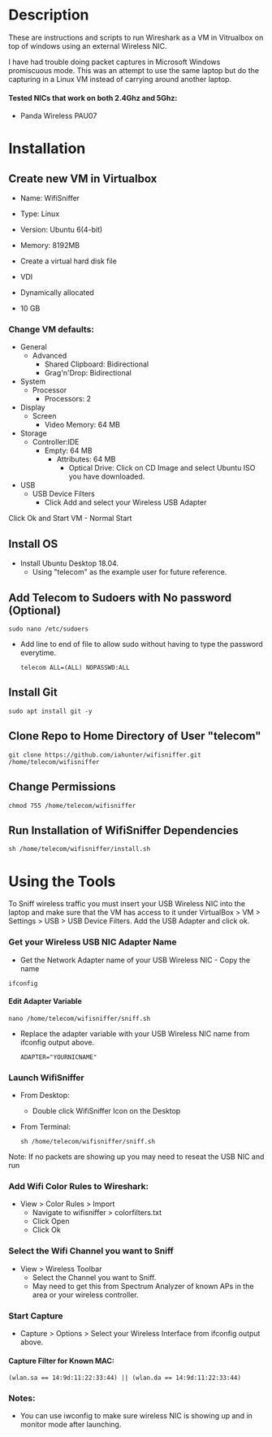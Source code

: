 # Description
These are instructions and scripts to run Wireshark as a VM in Vitrualbox on top of windows using an external Wireless NIC. 

I have had trouble doing packet captures in Microsoft Windows promiscuous mode. This was an attempt to use the same laptop but do the capturing in a Linux VM instead of carrying around another laptop.  

#### Tested NICs that work on both 2.4Ghz and 5Ghz: 
* Panda Wireless PAU07


# Installation

## Create new VM in Virtualbox

* Name: WifiSniffer
* Type: Linux
* Version: Ubuntu 6(4-bit)

* Memory: 8192MB

* Create a virtual hard disk file

* VDI
* Dynamically allocated
* 10 GB

### Change VM defaults: 
* General
	* Advanced
		* Shared Clipboard: Bidirectional
		* Grag'n'Drop: Bidirectional
* System
	* Processor
		* Processors: 2
* Display
	* Screen
		* Video Memory: 64 MB
* Storage
	* Controller:IDE
		* Empty: 64 MB
			* Attributes: 64 MB
				* Optical Drive: Click on CD Image and select Ubuntu ISO you have downloaded. 
* USB
	* USB Device Filters
		* Click Add and select your Wireless USB Adapter
		
Click Ok and Start VM - Normal Start

## Install OS

* Install Ubuntu Desktop 18.04. 
	* Using "telecom" as the example user for future reference. 

## Add Telecom to Sudoers with No password (Optional)
```
sudo nano /etc/sudoers
```
* Add line to end of file to allow sudo without having to type the password everytime. 
	```
	telecom ALL=(ALL) NOPASSWD:ALL
	```

## Install Git
```
sudo apt install git -y
```

## Clone Repo to Home Directory of User "telecom"
```
git clone https://github.com/iahunter/wifisniffer.git /home/telecom/wifisniffer
```

## Change Permissions
```
chmod 755 /home/telecom/wifisniffer
```

## Run Installation of WifiSniffer Dependencies
```
sh /home/telecom/wifisniffer/install.sh
```

# Using the Tools

To Sniff wireless traffic you must insert your USB Wireless NIC into the laptop and make sure that the VM has access to it under VirtualBox > VM > Settings > USB > USB Device Filters. Add the USB Adapter and click ok. 

### Get your Wireless USB NIC Adapter Name

* Get the Network Adapter name of your USB Wireless NIC - Copy the name
```
ifconfig
```

#### Edit Adapter Variable
```
nano /home/telecom/wifisniffer/sniff.sh 
```
* Replace the adapter variable with your USB Wireless NIC name from ifconfig output above.
	```
	ADAPTER="YOURNICNAME"
	```

### Launch WifiSniffer

* From Desktop: 
	* Double click WifiSniffer Icon on the Desktop

* From Terminal: 
	```
	sh /home/telecom/wifisniffer/sniff.sh
	```
Note: If no packets are showing up you may need to reseat the USB NIC and run  

### Add Wifi Color Rules to Wireshark: 
* View > Color Rules > Import
	* Navigate to wifisniffer > colorfilters.txt
	* Click Open
	* Click Ok

### Select the Wifi Channel you want to Sniff
* View > Wireless Toolbar
	* Select the Channel you want to Sniff.
	* May need to get this from Spectrum Analyzer of known APs in the area or your wireless controller. 
	
### Start Capture
* Capture > Options > Select your Wireless Interface from ifconfig output above. 

#### Capture Filter for Known MAC:
```
(wlan.sa == 14:9d:11:22:33:44) || (wlan.da == 14:9d:11:22:33:44)
```

### Notes: 
* You can use iwconfig to make sure wireless NIC is showing up and in monitor mode after launching. 




